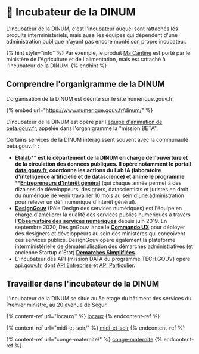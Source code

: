 # 🗻 Incubateur de la DINUM

L'incubateur de la DINUM, c'est l'incubateur auquel sont rattachés les produits interministériels, mais aussi les équipes qui dépendent d'une administration publique n'ayant pas encore monté son propre incubateur. 

{% hint style="info" %}
Par exemple, le produit [Ma Cantine](https://beta.gouv.fr/startups/ma-cantine-egalim.html) est porté par le ministère de l'Agriculture et de l'alimentation, mais est rattaché à l'incubateur de la DINUM.
{% endhint %}

## Comprendre l'organigramme de la DINUM

L'organisation de la DINUM est décrite sur le site numerique.gouv.fr.

{% embed url="https://www.numerique.gouv.fr/dinum/" %}

L'incubateur de la DINUM est opéré par l'[équipe d'animation de beta.gouv.fr](../../travailler-a-beta-gouv/actions-transverses/equipe-danimation.md), appelée dans l'organigramme la "mission BETA". 

Certains services de la DINUM intéragissent souvent avec la communauté beta.gouv.fr : 

* [**Etalab**](https://www.etalab.gouv.fr)** **est le département de la DINUM en charge de l'ouverture et de la circulation des données publiques. Il opère notamment le portail [**data.gouv.fr**](https://www.data.gouv.fr/fr/), coordonne les actions du Lab IA (laboratoire d'intelligence artificielle et de datascience) et anime le programme** **[**Entrepreneurs d'intérêt général**](https://entrepreneur-interet-general.etalab.gouv.fr) (qui chaque année permet à des dizaines de développeurs, designers, datascientists et juristes en droit du numérique de venir travailler 10 mois au sein d'une administration pour relever un défi numérique d'intérêt général).  
* [**DesignGouv**](https://design.numerique.gouv.fr) (Pôle Design des services numériques) est l'équipe en charge d'améliorer la qualité des services publics numériques à travers l'[**Observatoire des services numériques**](https://observatoire.numerique.gouv.fr) depuis juin 2019. En septembre 2020, DesignGouv lance le [**Commando UX**](https://design.numerique.gouv.fr/commando-ux) pour déployer des designers et développeurs au sein des ministères qui conçoivent ces services publics. DesignGouv opère également la plateforme interministérielle de dématérialisation des démarches administratives (et ancienne Startup d'État) [**Demarches Simplifiées**](https://www.demarches-simplifiees.fr).
* L'Incubateur des API (mission DATA du programme TECH.GOUV) opère [api.gouv.fr](https://api.gouv.fr), dont [API Entreprise](https://beta.gouv.fr/startups/api-entreprise.html) et [API Particulier](https://beta.gouv.fr/startups/api-particulier.html). 

## Travailler dans l'incubateur de la DINUM

L'incubateur de la DINUM se situe au 5e étage du bâtiment des services du Premier ministre, au 20 avenue de Ségur. 

{% content-ref url="locaux/" %}
[locaux](locaux/)
{% endcontent-ref %}

{% content-ref url="midi-et-soir/" %}
[midi-et-soir](midi-et-soir/)
{% endcontent-ref %}

{% content-ref url="conge-maternite/" %}
[conge-maternite](conge-maternite/)
{% endcontent-ref %}

